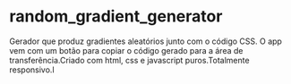 # random_gradient_generator
Gerador que produz gradientes aleatórios junto com o código CSS. O app vem com um botão para copiar o código gerado para a área de transferência.Criado com html, css e javascript puros.Totalmente responsivo.l
